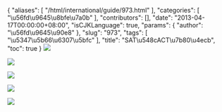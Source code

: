 {
    "aliases": [
        "/html/international/guide/973.html"
    ],
    "categories": [
        "\u56fd\u9645\u8bfe\u7a0b"
    ],
    "contributors": [],
    "date": "2013-04-17T00:00:00+08:00",
    "isCJKLanguage": true,
    "params": {
        "author": "\u56fd\u9645\u90e8"
    },
    "slug": "973",
    "tags": [
        "\u5347\u5b66\u6307\u5bfc"
    ],
    "title": "SAT\u548cACT\u7b80\u4ecb",
    "toc": true
}
![](https://cdn.tfls.online/mirror/full/ddee6e0148bb1faf3055c629fbb80dd9762daa13.jpg)

![](https://cdn.tfls.online/mirror/full/958b8bf37bd1a1cdfa17135cb9e190ce5c773773.jpg)

![](https://cdn.tfls.online/mirror/full/30ae7a174a9e1c9e26ce1a19e53e9708dff23089.jpg)

![](https://cdn.tfls.online/mirror/full/39dae2375538dd0c8e5551c75567be8eef0b1fda.jpg)

![](https://cdn.tfls.online/mirror/full/70ccadf617d08d2217e5a911bd467b46a8ec1928.jpg)

